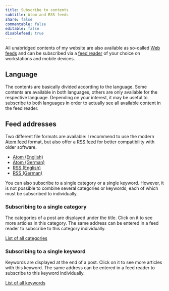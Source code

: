 ```yaml
---
title: Subscribe to contents
subtitle: Atom and RSS feeds
share: false
commentable: false
editable: false
disablefeed: true
---
```


All unabridged contents of my website are also available as so-called [Web feeds](https://en.wikipedia.org/wiki/Web_feed) and can be subscribed via a [feed reader](https://en.wikipedia.org/wiki/News_aggregator) of your choice on workstations and mobile devices.


## Language
The contents are basically divided according to the language. Some contents are available in both languages, others are only available for the respective language.
Depending on your interest, it may be useful to subscribe to both languages in order to actually see all available content in the feed reader.


## Feed addresses

Two different file formats are available: I recommend to use the modern [Atom feed](https://en.wikipedia.org/wiki/Atom_(Web_standard)) format, but also offer a [RSS feed](https://en.wikipedia.org/wiki/RSS) for better compatibility with older software.

- <a href="/feed.atom" rel="related" type="application/atom+xml">Atom (English)</a>
- <a href="/de/feed.atom" rel="related" type="application/atom+xml">Atom (German)</a>
- <a href="/feed.rss" rel="related" type="application/rss+xml">RSS (English)</a>
- <a href="/en/feed.rss" rel="related" type="application/rss+xml">RSS (German)</a>

You can also subscribe to a single category or a single keyword. However, it is not possible to combine several categories or keywords, each of which must be subscribed to individually.

### Subscribing to a single category

The categories of a post are displayed under the title. Click on it to see more articles in this category. The same address can be entered in a feed reader to subscribe to this category individually.

[List of all categories](/categories/)

### Subscribing to a single keyword

Keywords are displayed at the end of a post. Click on it to see more articles with this keyword. The same address can be entered in a feed reader to subscribe to this keyword individually.

[List of all keywords](/tags/)
